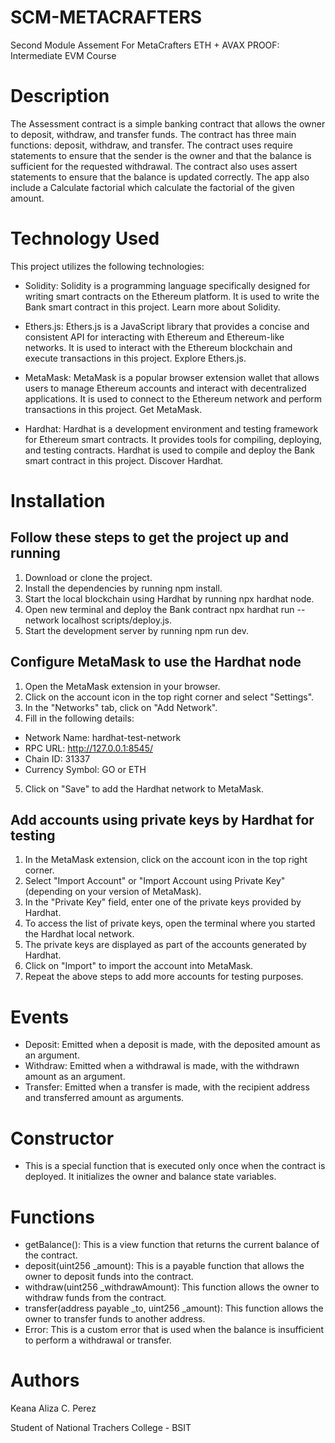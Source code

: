 # SCM-METACRAFTERS
Second Module Assement For MetaCrafters ETH + AVAX PROOF: Intermediate EVM Course

# Description
The Assessment contract is a simple banking contract that allows the owner to deposit, withdraw, and transfer funds. The contract has three main functions: deposit, withdraw, and transfer. The contract uses require statements to ensure that the sender is the owner and that the balance is sufficient for the requested withdrawal. The contract also uses assert statements to ensure that the balance is updated correctly. The app also include a Calculate factorial which calculate the factorial of the given amount.

# Technology Used
This project utilizes the following technologies:

* Solidity: Solidity is a programming language specifically designed for writing smart contracts on the Ethereum platform. It is used to write the Bank smart contract in this project. Learn more about Solidity.

* Ethers.js: Ethers.js is a JavaScript library that provides a concise and consistent API for interacting with Ethereum and Ethereum-like networks. It is used to interact with the Ethereum blockchain and execute transactions in this project. Explore Ethers.js.

* MetaMask: MetaMask is a popular browser extension wallet that allows users to manage Ethereum accounts and interact with decentralized applications. It is used to connect to the Ethereum network and perform transactions in this project. Get MetaMask.

* Hardhat: Hardhat is a development environment and testing framework for Ethereum smart contracts. It provides tools for compiling, deploying, and testing contracts. Hardhat is used to compile and deploy the Bank smart contract in this project. Discover Hardhat.

# Installation
## Follow these steps to get the project up and running 
1. Download or clone the project.
2. Install the dependencies by running npm install.
3. Start the local blockchain using Hardhat by running npx hardhat node.
4. Open new terminal and deploy the Bank contract npx hardhat run --network localhost scripts/deploy.js.
5. Start the development server by running npm run dev.
## Configure MetaMask to use the Hardhat node 
1. Open the MetaMask extension in your browser.
2. Click on the account icon in the top right corner and select "Settings".
3. In the "Networks" tab, click on "Add Network".
4. Fill in the following details:
* Network Name: hardhat-test-network
* RPC URL: http://127.0.0.1:8545/
* Chain ID: 31337
* Currency Symbol: GO or ETH
5. Click on "Save" to add the Hardhat network to MetaMask.

## Add accounts using private keys by Hardhat for testing 
1. In the MetaMask extension, click on the account icon in the top right corner.
2. Select "Import Account" or "Import Account using Private Key" (depending on your version of MetaMask).
3. In the "Private Key" field, enter one of the private keys provided by Hardhat.
4. To access the list of private keys, open the terminal where you started the Hardhat local network.
5. The private keys are displayed as part of the accounts generated by Hardhat.
6. Click on "Import" to import the account into MetaMask.
7. Repeat the above steps to add more accounts for testing purposes.

# Events
* Deposit: Emitted when a deposit is made, with the deposited amount as an argument.
* Withdraw: Emitted when a withdrawal is made, with the withdrawn amount as an argument.
* Transfer: Emitted when a transfer is made, with the recipient address and transferred amount as arguments.

# Constructor
* This is a special function that is executed only once when the contract is deployed. It initializes the owner and balance state variables.

# Functions
* getBalance(): This is a view function that returns the current balance of the contract.
* deposit(uint256 _amount): This is a payable function that allows the owner to deposit funds into the contract.
* withdraw(uint256 _withdrawAmount): This function allows the owner to withdraw funds from the contract.
* transfer(address payable _to, uint256 _amount): This function allows the owner to transfer funds to another address.
* Error: This is a custom error that is used when the balance is insufficient to perform a withdrawal or transfer.

# Authors
Keana Aliza C. Perez

Student of National Trachers College - BSIT 
   
